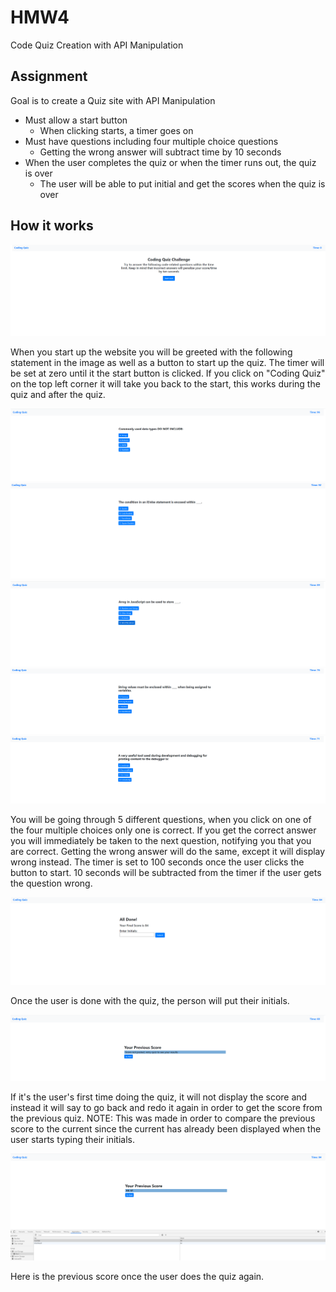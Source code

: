 # HMW4
Code Quiz Creation with API Manipulation

## Assignment
Goal is to create a Quiz site with API Manipulation
* Must allow a start button 
    * When clicking starts, a timer goes on
* Must have questions including four multiple choice questions
    * Getting the wrong answer will subtract time by 10 seconds
* When the user completes the quiz or when the timer runs out, the quiz is over
    * The user will be able to put initial and get the scores when the quiz is over
    

## How it works 

![StartUp Page](Assets/Intro.png)

When you start up the website you will be greeted with the following statement in the image as well as a button to start up the quiz. The timer will be set at zero until it the 
start button is clicked. If you click on "Coding Quiz" on the top left corner it will take you back to the start, this works during the quiz and after the quiz. 

![StartUp Page](Assets/Question1.png)
![StartUp Page](Assets/Question2.png)
![StartUp Page](Assets/Question3.png)
![StartUp Page](Assets/Question4.png)
![StartUp Page](Assets/Question5.png)

You will be going through 5 different questions, when you click on one of the four multiple choices only one is correct. If you get the correct answer you will immediately be taken
to the next question, notifying you that you are correct. Getting the wrong answer will do the same, except it will display wrong instead. The timer is set to 100 seconds once the
user clicks the button to start. 10 seconds will be subtracted from the timer if the user gets the question wrong.

![StartUp Page](Assets/score.png)

Once the user is done with the quiz, the person will put their initials.

![StartUp Page](Assets/firstTime.png)

If it's the user's first time doing the quiz, it will not display the score and instead it will say to go back and redo it again in order to get the score from the previous quiz.
NOTE: This was made in order to compare the previous score to the current since the current has already been displayed when the user starts typing their initials.

![StartUp Page](Assets/scoreBoard.png)

Here is the previous score once the user does the quiz again.


